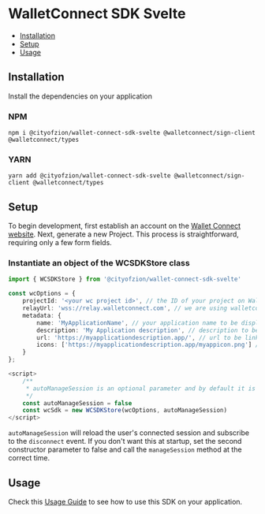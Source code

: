 # WalletConnect SDK Svelte

- [Installation](#installation)
- [Setup](#setup)
- [Usage](#usage)

## Installation

Install the dependencies on your application

### NPM

```
npm i @cityofzion/wallet-connect-sdk-svelte @walletconnect/sign-client @walletconnect/types
```

### YARN

```
yarn add @cityofzion/wallet-connect-sdk-svelte @walletconnect/sign-client @walletconnect/types
```

## Setup
To begin development, first establish an account on the [Wallet Connect website](https://walletconnect.com/). Next,
generate a new Project. This process is straightforward, requiring only a few form fields.

### Instantiate an object of the WCSDKStore class

```ts
import { WCSDKStore } from '@cityofzion/wallet-connect-sdk-svelte'

const wcOptions = {
    projectId: '<your wc project id>', // the ID of your project on Wallet Connect website
    relayUrl: 'wss://relay.walletconnect.com', // we are using walletconnect's official relay server
    metadata: {
        name: 'MyApplicationName', // your application name to be displayed on the wallet
        description: 'My Application description', // description to be shown on the wallet
        url: 'https://myapplicationdescription.app/', // url to be linked on the wallet
        icons: ['https://myapplicationdescription.app/myappicon.png'] // icon to be shown on the wallet
    }
};

<script>
    /**
     * autoManageSession is an optional parameter and by default it is true
     */
    const autoManageSession = false
    const wcSdk = new WCSDKStore(wcOptions, autoManageSession)
</script>
```

`autoManageSession` will reload the user's connected session and subscribe to the `disconnect` event. If you don't want this at startup, set the second constructor parameter to false and call the `manageSession` method at the correct time.

## Usage
Check this [Usage Guide](../../USAGE_GUIDE.md) to see how to use this SDK on your application.